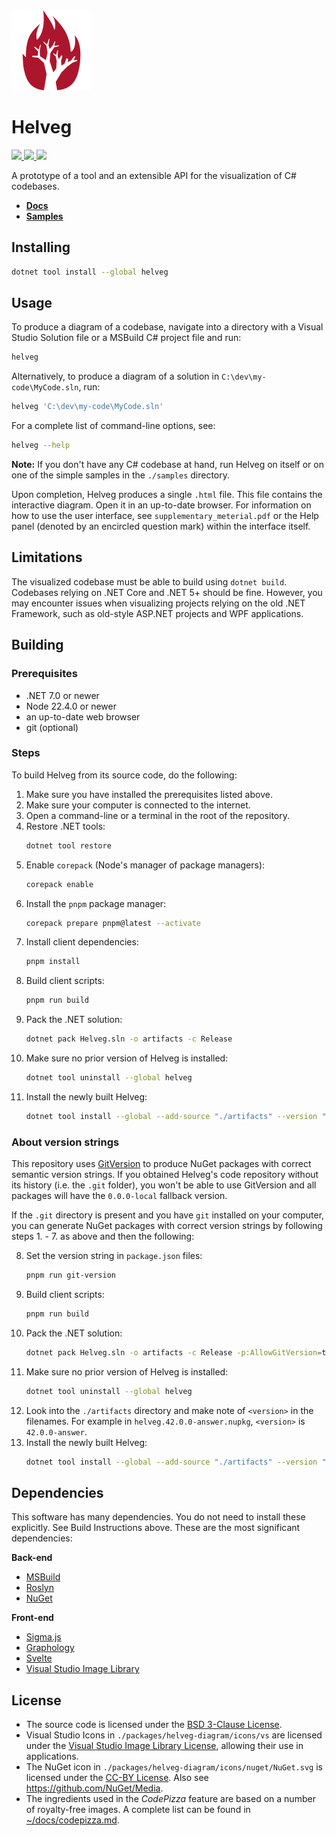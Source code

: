 <img src="./helveg.png" width="128px" />

# Helveg

<a href="https://nuget.org">
    <img src="https://img.shields.io/nuget/v/helveg?color=005aa7&label=NuGet.org&logo=nuget&style=flat-square" />
</a>

<a href="https://gitlab.com/helveg/helveg/-/packages">
    <img src="https://img.shields.io/badge/GitLab-Preview_Packages-e24329?logo=gitlab&style=flat-square" />
</a>

<a href="./LICENSE">
    <img src="https://img.shields.io/gitlab/license/helveg/helveg?style=flat-square&label=License" />
</a>

A prototype of a tool and an extensible API for the visualization of C# codebases.

* **[Docs](https://helveg.net/)**
* **[Samples](https://helveg.net/samples/)**


## Installing

```bash
dotnet tool install --global helveg
```


## Usage

To produce a diagram of a codebase, navigate into a directory with a Visual Studio Solution file or a MSBuild C# project file and run:

```bash
helveg
```

Alternatively, to produce a diagram of a solution in `C:\dev\my-code\MyCode.sln`, run:

```bash
helveg 'C:\dev\my-code\MyCode.sln'
```

For a complete list of command-line options, see:

```bash
helveg --help
```

**Note:** If you don't have any C# codebase at hand, run Helveg on itself or on one of the simple samples in the `./samples` directory.

Upon completion, Helveg produces a single `.html` file.
This file contains the interactive diagram.
Open it in an up-to-date browser.
For information on how to use the user interface, see `supplementary_meterial.pdf` or the Help panel (denoted by an encircled question mark) within the interface itself.


## Limitations

The visualized codebase must be able to build using `dotnet build`. Codebases relying on .NET Core and .NET 5+ should be fine. However, you may encounter issues when visualizing projects relying on the old .NET Framework, such as old-style ASP.NET projects and WPF applications.


## Building

### Prerequisites

* .NET 7.0 or newer
* Node 22.4.0 or newer
* an up-to-date web browser
* git (optional)

### Steps

To build Helveg from its source code, do the following:

1. Make sure you have installed the prerequisites listed above.
2. Make sure your computer is connected to the internet.
3. Open a command-line or a terminal in the root of the repository.
4. Restore .NET tools:
    ```bash
    dotnet tool restore
    ```
5. Enable `corepack` (Node's manager of package managers):
    ```bash
    corepack enable
    ```
6. Install the `pnpm` package manager:
    ```bash
    corepack prepare pnpm@latest --activate
    ```
7. Install client dependencies: 
    ```bash
    pnpm install
    ```
8. Build client scripts:
    ```bash
    pnpm run build
    ```
9. Pack the .NET solution:
    ```bash
    dotnet pack Helveg.sln -o artifacts -c Release
    ```
10. Make sure no prior version of Helveg is installed:
    ```bash
    dotnet tool uninstall --global helveg
    ```
11. Install the newly built Helveg:
    ```bash
    dotnet tool install --global --add-source "./artifacts" --version "0.0.0-local" helveg
    ```


### About version strings

This repository uses [GitVersion](https://gitversion.net/) to produce NuGet packages with correct semantic version strings.
If you obtained Helveg's code repository without its history (i.e. the `.git` folder), you won't be able to use GitVersion and all packages will have the `0.0.0-local` fallback version.

If the `.git` directory is present and you have `git` installed on your computer, you can generate NuGet packages with correct version strings by following steps 1. - 7. as above and then the following:

8. Set the version string in `package.json` files:
    ```bash
    pnpm run git-version
    ```
9. Build client scripts:
    ```bash
    pnpm run build
    ```
10. Pack the .NET solution:
    ```bash
    dotnet pack Helveg.sln -o artifacts -c Release -p:AllowGitVersion=true
    ```
11. Make sure no prior version of Helveg is installed:
    ```bash
    dotnet tool uninstall --global helveg
    ```
12. Look into the `./artifacts` directory and make note of `<version>` in the filenames.
    For example in `helveg.42.0.0-answer.nupkg`, `<version>` is `42.0.0-answer`.
13. Install the newly built Helveg:
    ```bash
    dotnet tool install --global --add-source "./artifacts" --version "<version>" helveg
    ```


## Dependencies

This software has many dependencies. You do not need to install these explicitly. See Build Instructions above. These are the most significant dependencies:

**Back-end**

* [MSBuild](https://github.com/dotnet/msbuild)
* [Roslyn](https://github.com/dotnet/roslyn/)
* [NuGet](https://nuget.org/)

**Front-end**

* [Sigma.js](https://github.com/jacomyal/sigma.js)
* [Graphology](https://github.com/graphology/graphology)
* [Svelte](https://svelte.dev/)
* [Visual Studio Image Library](https://www.microsoft.com/en-us/download/details.aspx?id=35825)


## License

* The source code is licensed under the [BSD 3-Clause License](./LICENSE).
* Visual Studio Icons in `./packages/helveg-diagram/icons/vs` are licensed under the [Visual Studio Image Library License](./packages/helveg-diagram/icons/vs/VS_LICENSE.rtf), allowing their use in applications.
* The NuGet icon in `./packages/helveg-diagram/icons/nuget/NuGet.svg` is licensed under the [CC-BY License](https://creativecommons.org/licenses/by/2.0/). Also see https://github.com/NuGet/Media.
* The ingredients used in the _CodePizza_ feature are based on a number of royalty-free images. A complete list can be found in [~/docs/codepizza.md](./codepizza.md).
